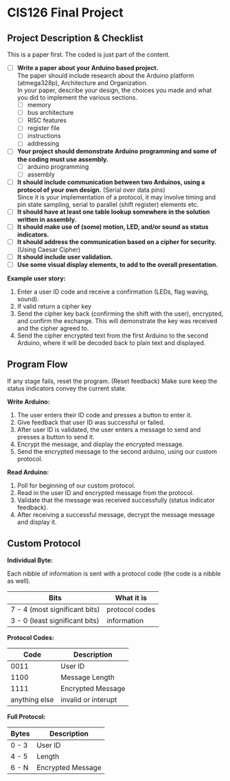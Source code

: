 # CIS126 Final Project

## Project Description & Checklist

This is a paper first. The coded is just part of the content.

- [ ] **Write a paper about your Arduino based project.**  
The paper should include research about the Arduino platform (atmega328p), Architecture and Organization.  
In your paper, describe your design, the choices you made and what you did to implement the various sections.
  - [ ] memory
  - [ ] bus architecture
  - [ ] RISC features
  - [ ] register file
  - [ ] instructions
  - [ ] addressing
- [ ] **Your project should demonstrate Arduino programming and some of the coding must use assembly.**
  - [ ] arduino programming
  - [ ] assembly
- [ ] **It should include communication between two Arduinos, using a protocol of your own design.** (Serial over data pins)  
Since it is your implementation of a protocol, it may involve timing and pin state sampling, serial to parallel (shift register) elements etc.
- [ ] **It should have at least one table lookup somewhere in the solution written in assembly.**
- [ ] **It should make use of (some) motion, LED, and/or sound as status indicators.**
- [ ] **It should address the communication based on a cipher for security.** (Using Caesar Cipher)
- [ ] **It should include user validation.**
- [ ] **Use some visual display elements, to add to the overall presentation.**

**Example user story:**
1. Enter a user ID code and receive a confirmation (LEDs, flag waving, sound).
2. If valid return a cipher key
3. Send the cipher key back (confirming the shift with the user), encrypted, and confirm the exchange. This will demonstrate the key was received and the cipher agreed to.
4. Send the cipher encrypted text from the first Arduino to the second Arduino, where it will be decoded back to plain text and displayed. 

## Program Flow

If any stage fails, reset the program. (Reset feedback) Make sure keep the status indicators convey the current state.

**Write Arduino:**
1. The user enters their ID code and presses a button to enter it.
2. Give feedback that user ID was successful or failed.
3. After user ID is validated, the user enters a message to send and presses a button to send it.
4. Encrypt the message, and display the encrypted message.
5. Send the encrypted message to the second arduino, using our custom protocol.

**Read Arduino:**
1. Poll for beginning of our custom protocol.
2. Read in the user ID and encrypted message from the protocol.
3. Validate that the message was received successfully (status indicator feedback).
4. After receiving a successful message, decrypt the message message and display it.

## Custom Protocol

**Individual Byte:**

Each nibble of information is sent with a protocol code (the code is a nibble as well).

| Bits | What it is |
| --- | --- |
| 7 - 4 (most significant bits) | protocol codes |
| 3 - 0 (least significant bits) | information |

**Protocol Codes:**

| Code | Description |
| --- | --- |
| 0011 | User ID |
| 1100 | Message Length |
| 1111 | Encrypted Message |
| anything else | invalid or interupt |

**Full Protocol:**

| Bytes | Description |
| --- | --- |
| 0 - 3 | User ID |
| 4 - 5 | Length |
| 6 - N | Encrypted Message |
